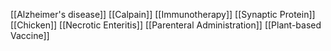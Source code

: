 [[Alzheimer's disease]]
[[Calpain]]
[[Immunotherapy]]
[[Synaptic Protein]]
[[Chicken]]
[[Necrotic Enteritis]]
[[Parenteral Administration]]
[[Plant-based Vaccine]]
